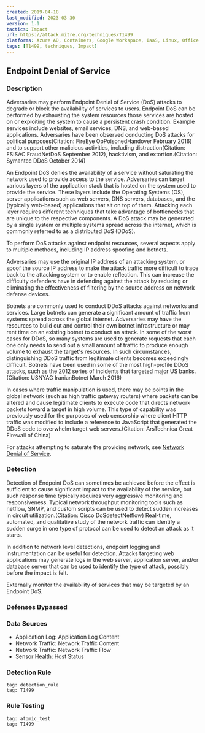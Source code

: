 ```yaml
---
created: 2019-04-18
last_modified: 2023-03-30
version: 1.1
tactics: Impact
url: https://attack.mitre.org/techniques/T1499
platforms: Azure AD, Containers, Google Workspace, IaaS, Linux, Office 365, SaaS, Windows, macOS
tags: [T1499, techniques, Impact]
---
```


## Endpoint Denial of Service

### Description

Adversaries may perform Endpoint Denial of Service (DoS) attacks to degrade or block the availability of services to users. Endpoint DoS can be performed by exhausting the system resources those services are hosted on or exploiting the system to cause a persistent crash condition. Example services include websites, email services, DNS, and web-based applications. Adversaries have been observed conducting DoS attacks for political purposes(Citation: FireEye OpPoisonedHandover February 2016) and to support other malicious activities, including distraction(Citation: FSISAC FraudNetDoS September 2012), hacktivism, and extortion.(Citation: Symantec DDoS October 2014)

An Endpoint DoS denies the availability of a service without saturating the network used to provide access to the service. Adversaries can target various layers of the application stack that is hosted on the system used to provide the service. These layers include the Operating Systems (OS), server applications such as web servers, DNS servers, databases, and the (typically web-based) applications that sit on top of them. Attacking each layer requires different techniques that take advantage of bottlenecks that are unique to the respective components. A DoS attack may be generated by a single system or multiple systems spread across the internet, which is commonly referred to as a distributed DoS (DDoS).

To perform DoS attacks against endpoint resources, several aspects apply to multiple methods, including IP address spoofing and botnets.

Adversaries may use the original IP address of an attacking system, or spoof the source IP address to make the attack traffic more difficult to trace back to the attacking system or to enable reflection. This can increase the difficulty defenders have in defending against the attack by reducing or eliminating the effectiveness of filtering by the source address on network defense devices.

Botnets are commonly used to conduct DDoS attacks against networks and services. Large botnets can generate a significant amount of traffic from systems spread across the global internet. Adversaries may have the resources to build out and control their own botnet infrastructure or may rent time on an existing botnet to conduct an attack. In some of the worst cases for DDoS, so many systems are used to generate requests that each one only needs to send out a small amount of traffic to produce enough volume to exhaust the target's resources. In such circumstances, distinguishing DDoS traffic from legitimate clients becomes exceedingly difficult. Botnets have been used in some of the most high-profile DDoS attacks, such as the 2012 series of incidents that targeted major US banks.(Citation: USNYAG IranianBotnet March 2016)

In cases where traffic manipulation is used, there may be points in the global network (such as high traffic gateway routers) where packets can be altered and cause legitimate clients to execute code that directs network packets toward a target in high volume. This type of capability was previously used for the purposes of web censorship where client HTTP traffic was modified to include a reference to JavaScript that generated the DDoS code to overwhelm target web servers.(Citation: ArsTechnica Great Firewall of China)

For attacks attempting to saturate the providing network, see [Network Denial of Service](https://attack.mitre.org/techniques/T1498).


### Detection

Detection of Endpoint DoS can sometimes be achieved before the effect is sufficient to cause significant impact to the availability of the service, but such response time typically requires very aggressive monitoring and responsiveness. Typical network throughput monitoring tools such as netflow, SNMP, and custom scripts can be used to detect sudden increases in circuit utilization.(Citation: Cisco DoSdetectNetflow) Real-time, automated, and qualitative study of the network traffic can identify a sudden surge in one type of protocol can be used to detect an attack as it starts.

In addition to network level detections, endpoint logging and instrumentation can be useful for detection. Attacks targeting web applications may generate logs in the web server, application server, and/or database server that can be used to identify the type of attack, possibly before the impact is felt.

Externally monitor the availability of services that may be targeted by an Endpoint DoS.

### Defenses Bypassed



### Data Sources

  - Application Log: Application Log Content
  -  Network Traffic: Network Traffic Content
  -  Network Traffic: Network Traffic Flow
  -  Sensor Health: Host Status
### Detection Rule

```query
tag: detection_rule
tag: T1499
```

### Rule Testing

```query
tag: atomic_test
tag: T1499
```
